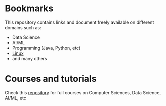 # Bookmarks
This repository contains links and document freely available on different domains such as:
- Data Science
- AI/ML
- Programming (Java, Python, etc)
- [Linux](linux.md)
- and many others

# Courses and tutorials

Check this [repository](https://github.com/Developer-Y/cs-video-courses) for full courses on Computer Sciences, Data Science, AI/ML, etc
